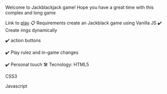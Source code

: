 Welcome to Jackblackjack game!
Hope you have a great time with this complex and long game

Link to [play](https://alexandredornellas.github.io/JackBlackjack-game/)
📋 Requirements
create an Jackblack game using Vanilla JS
✔️ Create imgs dynamically

✔️ action buttons

✔️ Play rulez and in-game changes

✔️ Personal touch
🛠 Tecnology:
 HTML5

 CSS3

 Javascript
